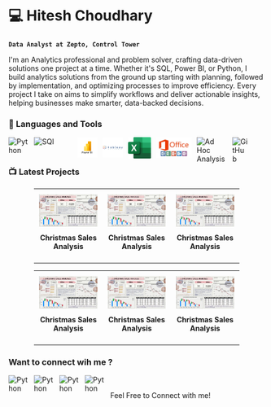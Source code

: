 # 💻 Hitesh Choudhary
**`Data Analyst at Zepto, Control Tower`**

I'm an Analytics professional and problem solver, crafting data-driven solutions one project at a time. Whether it's SQL, Power BI, or Python, I build analytics solutions from the ground up starting with planning, followed by implementation, and optimizing processes to improve efficiency. Every project I take on aims to simplify workflows and deliver actionable insights, helping businesses make smarter, data-backed decisions.

### 🧰 Languages and Tools

<img align="left" alt="Python" width="40px" style="padding-right:10px;" src="https://cdn.jsdelivr.net/gh/devicons/devicon/icons/python/python-plain.svg" /> 
<img align="left" alt="SQl" width="75px" style="padding-right:10px;" src="https://github.com/Hitesh9020/Events/blob/main/images.png"/>
<img align="left" alt="Power BI" width="40px" style="padding-right:10px;" src="https://github.com/Hitesh9020/Microsoft-Power-BI/blob/main/Power%20Bi%20Icon.png" />
<img align="left" alt="Tableau" width="40px" style="padding-right:10px;" src="https://github.com/Hitesh9020/Microsoft-Power-BI/blob/main/Tableau%20icon.png" />
<img align="left" alt="Microsoft Excel" width="45px" style="padding-right:10px;" src="https://github.com/Hitesh9020/Microsoft-Excel/blob/main/Excel%20Icon.jpeg"/>
<img align="left" alt="Microsoft Tools" width="70px" style="padding-right:10px;" src="https://github.com/Hitesh9020/Microsoft-Excel/blob/main/Microsoft%20Tools%20Icon.png" />
<img align="left" alt="Ad Hoc Analysis" width="60px" style="padding-right:10px;" src="https://github.com/Hitesh9020/Events/blob/main/Ad%20hoc%20Analysis%20%26%20Reporting.png" />
<img align="left" alt="GitHub" width="30px" style="padding-right:10px;" src="https://cdn.jsdelivr.net/gh/devicons/devicon/icons/github/github-original.svg" />
<br />
<br />


### 📺 Latest Projects 

<div align="center">

  <!-- First Row of Cards -->
  <table style="border: none; width: 80%; border-spacing: 0; border-collapse: collapse;">
    <tr>
      <!-- Left Card -->
      <td style="text-align: center; padding: 10px; border: none; vertical-align: middle;">
        <a href="https://github.com/Hitesh9020/Microsoft-Power-BI/tree/main/Christmas%20Sales%20Analysis">
          <img src="https://github.com/Hitesh9020/Microsoft-Power-BI/blob/main/Christmas%20Sales%20Analysis/Christmas%20Sales%20Analysis%20Page.png" alt="Christmas Sales Analysis" width="250" style="border: none;"/>
        </a>
        <p style="margin-top: 10px; text-align: center; font-weight: bold;">Christmas Sales Analysis</p>
      </td>
      <!-- Center Card -->
      <td style="text-align: center; padding: 10px; border: none; vertical-align: middle;">
        <a href="https://github.com/Hitesh9020/Microsoft-Power-BI/tree/main/Christmas%20Sales%20Analysis">
          <img src="https://github.com/Hitesh9020/Microsoft-Power-BI/blob/main/Christmas%20Sales%20Analysis/Christmas%20Sales%20Analysis%20Page.png" alt="Christmas Sales Analysis" width="250" style="border: none;"/>
        </a>
        <p style="margin-top: 10px; text-align: center; font-weight: bold;">Christmas Sales Analysis</p>
      </td>
      <!-- Right Card -->
      <td style="text-align: center; padding: 10px; border: none; vertical-align: middle;">
        <a href="https://github.com/Hitesh9020/Microsoft-Power-BI/tree/main/Christmas%20Sales%20Analysis">
          <img src="https://github.com/Hitesh9020/Microsoft-Power-BI/blob/main/Christmas%20Sales%20Analysis/Christmas%20Sales%20Analysis%20Page.png" alt="Christmas Sales Analysis" width="250" style="border: none;"/>
        </a>
        <p style="margin-top: 10px; text-align: center; font-weight: bold;">Christmas Sales Analysis</p>
      </td>
    </tr>
  </table>

  <!-- Second Row of Cards -->
  <table style="border: none; width: 80%; border-spacing: 0; border-collapse: collapse;">
    <tr>
      <!-- Left Card -->
      <td style="text-align: center; padding: 10px; border: none; vertical-align: middle;">
        <a href="https://github.com/Hitesh9020/Microsoft-Power-BI/tree/main/Christmas%20Sales%20Analysis">
          <img src="https://github.com/Hitesh9020/Microsoft-Power-BI/blob/main/Christmas%20Sales%20Analysis/Christmas%20Sales%20Analysis%20Page.png" alt="Christmas Sales Analysis" width="250" style="border: none;"/>
        </a>
        <p style="margin-top: 10px; text-align: center; font-weight: bold;">Christmas Sales Analysis</p>
      </td>
      <!-- Center Card -->
      <td style="text-align: center; padding: 10px; border: none; vertical-align: middle;">
        <a href="https://github.com/Hitesh9020/Microsoft-Power-BI/tree/main/Christmas%20Sales%20Analysis">
          <img src="https://github.com/Hitesh9020/Microsoft-Power-BI/blob/main/Christmas%20Sales%20Analysis/Christmas%20Sales%20Analysis%20Page.png" alt="Christmas Sales Analysis" width="250" style="border: none;"/>
        </a>
        <p style="margin-top: 10px; text-align: center; font-weight: bold;">Christmas Sales Analysis</p>
      </td>
      <!-- Right Card -->
      <td style="text-align: center; padding: 10px; border: none; vertical-align: middle;">
        <a href="https://github.com/Hitesh9020/Microsoft-Power-BI/tree/main/Christmas%20Sales%20Analysis">
          <img src="https://github.com/Hitesh9020/Microsoft-Power-BI/blob/main/Christmas%20Sales%20Analysis/Christmas%20Sales%20Analysis%20Page.png" alt="Christmas Sales Analysis" width="250" style="border: none;"/>
        </a>
        <p style="margin-top: 10px; text-align: center; font-weight: bold;">Christmas Sales Analysis</p>
      </td>
    </tr>
  </table>

</div>


### Want to connect wih me ?

[<img  align="left" alt="Python" width="40px" style="padding-right:10px;" src="https://github.com/Hitesh9020/Research_Work/blob/main/Email.png"/>](https://mail.google.com/mail/u/0/#inbox=1)  

[<img  align="left" alt="Python" width="40px" style="padding-right:10px;" src="https://github.com/Hitesh9020/Research_Work/blob/main/Instagram.jpeg"/>](https://www.instagram.com/hitesh79.80/)  

[<img  align="left" alt="Python" width="40px" style="padding-right:10px;" src="https://github.com/Hitesh9020/Research_Work/blob/main/Linkedln.png"/>](https://www.linkedin.com/in/hitesh-choudhary-9020/)  

[<img  align="left" alt="Python" width="40px" style="padding-right:10px;" src="https://github.com/Hitesh9020/Research_Work/blob/main/X%20Icon.png"/>](https://x.com/Hitesh_7980) 
<br />


Feel Free to Connect with me!

